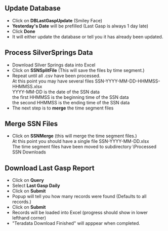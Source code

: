 <h2>Update Database</h2>

- Click on <b>DBLastGaspUpdate</b> (Smiley Face)
- <b>Yesterday's Date</b> will be prefilled (Last Gasp is always 1 day late)
- Click <b>Done</b>
- It will either update the database or tell you it has already been updated.

<h2>Process SilverSprings Data</h2>

- Download Silver Springs data into Excel
- Click on <b>SSNSplitFile</b> (This will save the files by time segment.)
- Repeat until all .csv have been processed.  
  At this point you may have several files SSN-YYYY-MM-DD-HHMMSS-HHMMSS.xlsx  
  YYYY-MM-DD is the date of the SSN data  
  the first HHMMSS is the beginning time of the SSN data  
  the second HHMMSS is the ending time of the SSN data
- The next step is to <b>merge</b> the time segment files


<h2>Merge SSN Files</h2>

- Click on <b>SSNMerge</b> (this will merge the time segment files.)  
  At this point you should have a single file SSN-YYYY-MM-DD.xlsx  
  The time segment files have been moved to subdirectory \Processed SSN Downloads

<h2>Download Last Gasp Report</h2>

- Click on <b>Query</b>
- Select <b>Last Gasp Daily</b>
- Click on <b>Submit</b>
- Popup will tell you how many records were found (Defaults to all records.)
- Click on <b>Submit</b>
- Records will be loaded into Excel (progress should show in lower lefthand corner)
- "Teradata Download Finished" will apppear when completed.
